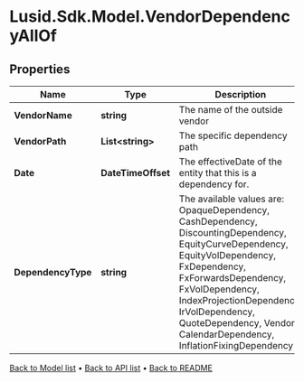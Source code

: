 # Lusid.Sdk.Model.VendorDependencyAllOf

## Properties

Name | Type | Description | Notes
------------ | ------------- | ------------- | -------------
**VendorName** | **string** | The name of the outside vendor | 
**VendorPath** | **List&lt;string&gt;** | The specific dependency path | 
**Date** | **DateTimeOffset** | The effectiveDate of the entity that this is a dependency for. | 
**DependencyType** | **string** | The available values are: OpaqueDependency, CashDependency, DiscountingDependency, EquityCurveDependency, EquityVolDependency, FxDependency, FxForwardsDependency, FxVolDependency, IndexProjectionDependency, IrVolDependency, QuoteDependency, Vendor, CalendarDependency, InflationFixingDependency | 

[Back to Model list](../README.md#documentation-for-models) &#8226; [Back to API list](../README.md#documentation-for-api-endpoints) &#8226; [Back to README](../README.md)

